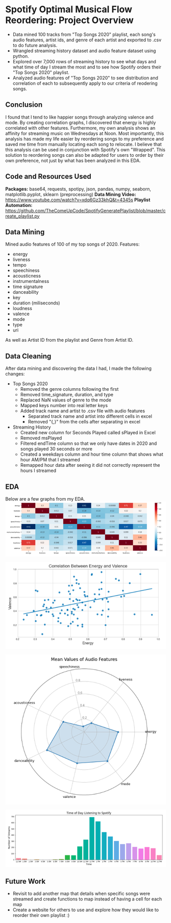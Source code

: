 # Spotify Optimal Musical Flow Reordering: Project Overview 
* Data mined 100 tracks from "Top Songs 2020" playlist, each song's audio features, artist ids, and genre of each artist and exported to .csv to do future analysis. 
* Wrangled streaming history dataset and audio feature dataset using python.
* Explored over 7,000 rows of streaming history to see what days and what time of day I stream the most and to see how Spotify orders their "Top Songs 2020" playlist. 
* Analyzed audio features of "Top Songs 2020" to see distribution and correlation of each to subsequently apply to our criteria of reodering songs.

## Conclusion
I found that I tend to like happier songs through analyzing valence and mode. By creating correlation graphs, I discovered that energy is highly correlated with other features. Furthermore, my own analysis shows an affinity for streaming music on Wednesdays at Noon.
Most importantly, this analysis has made my life easier by reordering songs to my preference and saved me time from manually locating each song to relocate. I believe that this analysis can be used in conjunction with Spotify's own "Wrapped". This solution to reordering songs can also be adapted for users to order by their own preference, not just by what has been analyzed in this EDA. 

## Code and Resources Used 
**Packages:** base64, requests, spotipy, json, pandas, numpy, seaborn, matplotlib.pyplot, sklearn (preprocessing)
**Data Mining Video:** https://www.youtube.com/watch?v=xdq6Gz33khQ&t=4345s
**Playlist Automation:** https://github.com/TheComeUpCode/SpotifyGeneratePlaylist/blob/master/create_playlist.py

## Data Mining
Mined audio features of 100 of my top songs of 2020. 
Features:
* energy
* liveness
* tempo
* speechiness
* acousticness
* instrumentalness
* time signature
* danceability 
* key
* duration (miliseconds)
* loudness
* valence
* mode
* type
* uri

As well as Artist ID from the playlist and Genre from Artist ID.

## Data Cleaning
After data mining and discovering the data I had, I made the following changes:
* Top Songs 2020
  * Removed the genre columns following the first
  * Removed time_signature, duration, and type
  * Replaced NaN values of genre to the mode
  * Mapped keys number into real letter keys
  * Added track name and artist to .csv file with audio features
    * Separated track name and artist into different cells in excel
    * Removed "{,}" from the cells after separating in excel
* Streaming History
  * Created new column for Seconds Played called sPlayed in Excel
  * Removed msPlayed 
  * Filtered endTime column so that we only have dates in 2020 and songs played 30 seconds or more
  * Created a weekdays column and hour time column that shows what hour AM/PM that I streamed
  * Remapped hour data after seeing it did not correctly represent the hours I streamed
  
## EDA
Below are a few graphs from my EDA.
![alt text](https://github.com/kodingwithkelly/OptimalFlowPlaylist/blob/main/Read.me%20pngs/Correlation%20of%20Features.png "Correlation of Features")

![alt text](https://github.com/kodingwithkelly/OptimalFlowPlaylist/blob/main/Read.me%20pngs/Correlation%20Between%20Energy%20%26%20Valence.png "Correlation Between Energy and Valence")

![alt text](https://github.com/kodingwithkelly/OptimalFlowPlaylist/blob/main/Read.me%20pngs/Radar%20Chart.png "Radar Chart")

![alt text](https://github.com/kodingwithkelly/OptimalFlowPlaylist/blob/main/Read.me%20pngs/Barchart%20of%20Streaming%20Hour.png "Barchart of Streaming Hour")


## Future Work
* Revisit to add another map that details when specific songs were streamed and create functions to map instead of having a cell for each map
* Create a website for others to use and explore how they would like to reorder their own playlist :) 
